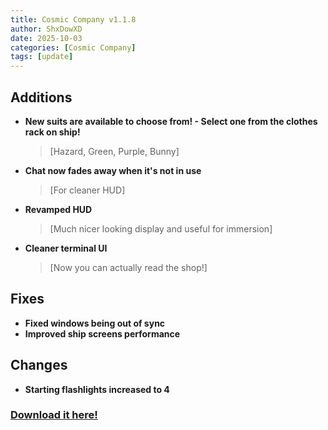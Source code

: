```yaml
---
title: Cosmic Company v1.1.8
author: ShxDowXD
date: 2025-10-03
categories: [Cosmic Company]
tags: [update]
---
```

## Additions
- **New suits are available to choose from! - Select one from the clothes rack on ship!**
  > [Hazard, Green, Purple, Bunny]
- **Chat now fades away when it's not in use**
  > [For cleaner HUD]
- **Revamped HUD**
  > [Much nicer looking  display and useful for immersion]
- **Cleaner terminal UI**  
  > [Now you can actually read the shop!]
 
## Fixes
- **Fixed windows being out of sync**
- **Improved ship screens performance**
 
## Changes
- **Starting flashlights increased to 4**

### [Download it here!](https://github.com/ShxDowXD/CosmicCompany/releases/tag/v1.1.8)
